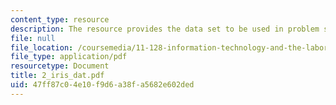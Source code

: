 ```yaml
---
content_type: resource
description: The resource provides the data set to be used in problem set 2.
file: null
file_location: /coursemedia/11-128-information-technology-and-the-labor-market-spring-2005/47ff87c04e10f9d6a38fa5682e602ded_2_iris_dat.pdf
file_type: application/pdf
resourcetype: Document
title: 2_iris_dat.pdf
uid: 47ff87c0-4e10-f9d6-a38f-a5682e602ded
---
```

